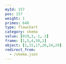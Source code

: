 ```yaml
---
myId: 157
pos: 157
weight: 1
primes: 640
type: flowchart
category: skema
value: [919,3,-1,-2]
frame: [1,5,4,50,1]
object: [1,15,17,20,24,29]
redirect_from:
  - /skema.json
---
```

